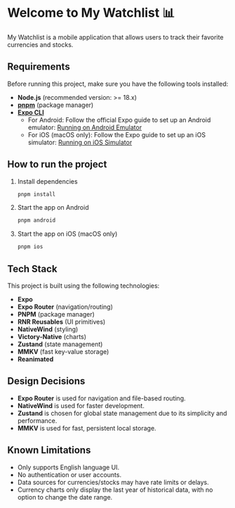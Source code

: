 # Welcome to My Watchlist 📊

My Watchlist is a mobile application that allows users to track their favorite currencies and stocks.

## Requirements

Before running this project, make sure you have the following tools installed:

- **Node.js** (recommended version: >= 18.x)
- **[pnpm](https://pnpm.io/installation)** (package manager)
- **[Expo CLI](https://docs.expo.dev/get-started/installation/)**
  - For Android: Follow the official Expo guide to set up an Android emulator: [Running on Android Emulator](https://docs.expo.dev/workflow/android-studio-emulator/)
  - For iOS (macOS only): Follow the Expo guide to set up an iOS simulator: [Running on iOS Simulator](https://docs.expo.dev/workflow/ios-simulator/)

## How to run the project

1. Install dependencies

   ```bash
   pnpm install
   ```

2. Start the app on Android

   ```bash
   pnpm android
   ```

3. Start the app on iOS (macOS only)

   ```bash
   pnpm ios
   ```

## Tech Stack

This project is built using the following technologies:

- **Expo**
- **Expo Router** (navigation/routing)
- **PNPM** (package manager)
- **RNR Reusables** (UI primitives)
- **NativeWind** (styling)
- **Victory-Native** (charts)
- **Zustand** (state management)
- **MMKV** (fast key-value storage)
- **Reanimated**

## Design Decisions

- **Expo Router** is used for navigation and file-based routing.
- **NativeWind** is used for faster development.
- **Zustand** is chosen for global state management due to its simplicity and performance.
- **MMKV** is used for fast, persistent local storage.

## Known Limitations

- Only supports English language UI.
- No authentication or user accounts.
- Data sources for currencies/stocks may have rate limits or delays.
- Currency charts only display the last year of historical data, with no option to change the date range.

